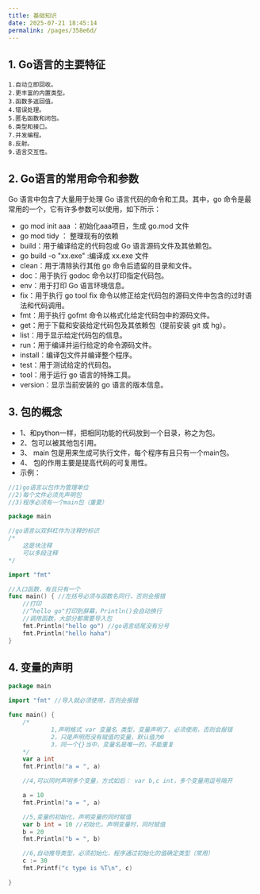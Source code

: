 ```yaml
---
title: 基础知识
date: 2025-07-21 18:45:14
permalink: /pages/358e6d/
---
```

## 1. Go语言的主要特征
    1.自动立即回收。
    2.更丰富的内置类型。
    3.函数多返回值。
    4.错误处理。
    5.匿名函数和闭包。
    6.类型和接口。
    7.并发编程。
    8.反射。
    9.语言交互性。
## 2. Go语言的常用命令和参数
Go 语言中包含了大量用于处理 Go 语言代码的命令和工具。其中，go 命令是最常用的一个，它有许多参数可以使用，如下所示：
- go mod init aaa ：初始化aaa项目，生成 go.mod 文件	
- go mod tidy ：  整理现有的依赖	
- build：用于编译给定的代码包或 Go 语言源码文件及其依赖包。
- go build -o "xx.exe" :编译成 xx.exe 文件
- clean：用于清除执行其他 go 命令后遗留的目录和文件。
- doc：用于执行 godoc 命令以打印指定代码包。
- env：用于打印 Go 语言环境信息。
- fix：用于执行 go tool fix 命令以修正给定代码包的源码文件中包含的过时语法和代码调用。
- fmt：用于执行 gofmt 命令以格式化给定代码包中的源码文件。
- get：用于下载和安装给定代码包及其依赖包（提前安装 git 或 hg）。
- list：用于显示给定代码包的信息。
- run：用于编译并运行给定的命令源码文件。
- install：编译包文件并编译整个程序。
- test：用于测试给定的代码包。
- tool：用于运行 go 语言的特殊工具。
- version：显示当前安装的 go 语言的版本信息。
## 3. 包的概念
- 1、和python一样，把相同功能的代码放到一个目录，称之为包。
- 2、包可以被其他包引用。
- 3、 main 包是用来生成可执行文件，每个程序有且只有一个main包。
- 4、 包的作用主要是提高代码的可复用性。
- 示例：
```go
//1)go语言以包作为管理单位
//2)每个文件必须先声明包
//3)程序必须有一个main包（重要）

package main

//go语言以双斜杠作为注释的标识
/*
	这是块注释
	可以多段注释
*/

import "fmt"

//入口函数，有且只有一个
func main() { //左括号必须与函数名同行，否则会报错
	//打印
	//“hello go"打印到屏幕，Println()会自动换行
	//调用函数，大部分都需要导入包
	fmt.Println("hello go") //go语言结尾没有分号
	fmt.Println("hello haha")
}
```
## 4. 变量的声明
```go
package main

import "fmt" //导入就必须使用，否则会报错

func main() {
	/*
			1,声明格式 var 变量名 类型，变量声明了，必须使用，否则会报错
		    2，只是声明而没有赋值的变量，默认值为0
			3，同一个{}当中，变量名是唯一的，不能重复
	*/
	var a int
	fmt.Println("a = ", a)

	//4,可以同时声明多个变量，方式如后： var b,c int，多个变量用逗号隔开

	a = 10
	fmt.Println("a = ", a)

	//5,变量的初始化，声明变量的同时赋值
	var b int = 10 //初始化，声明变量时，同时赋值
	b = 20
	fmt.Println("b = ", b)

	//6,自动推导类型，必须初始化，程序通过初始化的值确定类型（常用）
	c := 30
	fmt.Printf("c type is %T\n", c)

}
```
